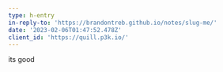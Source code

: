 ```yaml
---
type: h-entry
in-reply-to: 'https://brandontreb.github.io/notes/slug-me/'
date: '2023-02-06T01:47:52.478Z'
client_id: 'https://quill.p3k.io/'
---
```

its good
